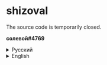 # shizoval
The source code is temporarily closed.

**солевой#4769**

<details>
<summary>Русский</summary>
  
## Установка

**1.** Установите [Tampermonkey](https://www.tampermonkey.net/)

**2.** Установите [скрипт](https://raw.githubusercontent.com/sheezzmee/shizoval/main/shizoval.user.js)

## Клавиши

`INSERT`, `NumPad 0`, `/` - Открыть меню
`NumPad 4` - Переключить цель для Stick
`NumPad 6`, `F6` - Переключить цель для шота

</details>

<details>
<summary>English</summary>
  
## Getting started

**1.** Install [Tampermonkey](https://www.tampermonkey.net/)

**2.** Install [script](https://raw.githubusercontent.com/sheezzmee/shizoval/main/shizoval.user.js)

## Binds

`INSERT`, `NumPad 0`, `/` - Open cheat menu
`NumPad 4` - Switch the target for Stick
`NumPad 6`, `F6` - Switch the target for rocket teleport
  
</details>
